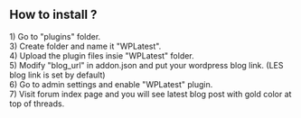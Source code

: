 <h2>How to install ?</h2> 
1) Go to "plugins" folder.<br>
3) Create folder and name it "WPLatest".<br>
4) Upload the plugin files insie "WPLatest" folder.<br>
5) Modify "blog_url" in addon.json and put your wordpress blog link. (LES blog link is set by default)<br>
6) Go to admin settings and enable "WPLatest" plugin.<br>
7) Visit forum index page and you will see latest blog post with gold color at top of threads.<br>
